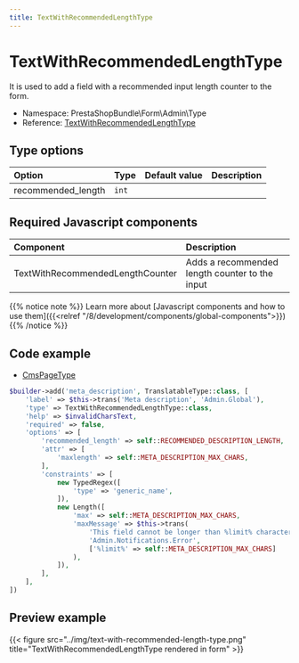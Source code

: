 ```yaml
---
title: TextWithRecommendedLengthType
---
```


# TextWithRecommendedLengthType

It is used to add a field with a recommended input length counter to the form.

- Namespace: PrestaShopBundle\Form\Admin\Type
- Reference: [TextWithRecommendedLengthType](https://github.com/PrestaShop/PrestaShop/blob/8.0.x/src/PrestaShopBundle/Form/Admin/Type/TextWithRecommendedLengthType.php)

## Type options

| Option       | Type   | Default value                     | Description                                                                               |
| :----------- | :----- | :-------------------------------- | :---------------------------------------------------------------------------------------- |
| recommended_length | `int` | 

## Required Javascript components

| Component                                                   | Description                         |
|:------------------------------------------------------------|:------------------------------------|
| TextWithRecommendedLengthCounter  | Adds a recommended length counter to the input |

{{% notice note %}}
Learn more about [Javascript components and how to use them]({{<relref "/8/development/components/global-components">}})
{{% /notice %}}

## Code example

- [CmsPageType](https://github.com/PrestaShop/PrestaShop/blob/develop/src/PrestaShopBundle/Form/Admin/Improve/Design/Pages/CmsPageType.php#L150-L177)

```php
$builder->add('meta_description', TranslatableType::class, [
    'label' => $this->trans('Meta description', 'Admin.Global'),
    'type' => TextWithRecommendedLengthType::class,
    'help' => $invalidCharsText,
    'required' => false,
    'options' => [
        'recommended_length' => self::RECOMMENDED_DESCRIPTION_LENGTH,
        'attr' => [
            'maxlength' => self::META_DESCRIPTION_MAX_CHARS,
        ],
        'constraints' => [
            new TypedRegex([
                'type' => 'generic_name',
            ]),
            new Length([
                'max' => self::META_DESCRIPTION_MAX_CHARS,
                'maxMessage' => $this->trans(
                    'This field cannot be longer than %limit% characters',
                    'Admin.Notifications.Error',
                    ['%limit%' => self::META_DESCRIPTION_MAX_CHARS]
                ),
            ]),
        ],
    ],
])
```

## Preview example

{{< figure src="../img/text-with-recommended-length-type.png" title="TextWithRecommendedLengthType rendered in form" >}}

